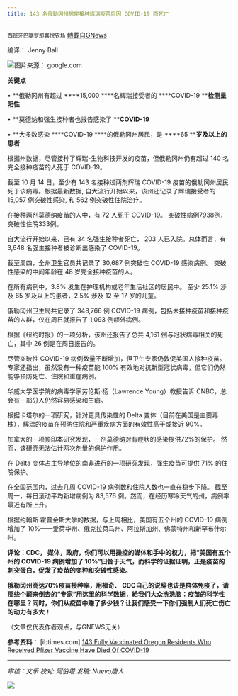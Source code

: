 ```yaml
---
title: 143 名俄勒冈州居民接种辉瑞疫苗后因 COVID-19 而死亡
---
```

`西班牙巴塞罗那喜悦农场` [轉載自GNews](https://gnews.org/zh-hans/1616133/)

编译： Jenny Ball

![](https://assets.gnews.org/wp-content/uploads/2021/10/屏幕截图-2021-10-25-102210.jpg)图片来源： google.com

**关键点**

• **俄勒冈州有超过 ****15,000 ****名辉瑞接受者的 ****COVID-19 ****检测呈阳性**

• **莫德纳和强生接种者也报告感染了 ****COVID-19**

• **大多数感染 ****COVID-19 ****的俄勒冈州居民，是 ****65 ****岁及以上的患者**

根据州数据，尽管接种了辉瑞-生物科技开发的疫苗，但俄勒冈州仍有超过 140 名完全接种疫苗的人死于 COVID-19。

截至 10 月 14 日，至少有 143 名接种过两剂辉瑞 COVID-19 疫苗的俄勒冈州居民死于该病毒。根据最新数据, 自大流行开始以来，该州还记录了辉瑞接受者的 15,057 例突破性感染, 和 562 例突破性住院治疗。

在接种两剂莫德纳疫苗的人中，有 72 人死于 COVID-19。 突破性病例7938例，突破性住院333例。

自大流行开始以来，已有 34 名强生接种者死亡， 203 人已入院。总体而言，有 3,648 名强生接种者被诊断出感染了 COVID-19。

截至周四，全州卫生官员共记录了 30,687 例突破性 COVID-19 感染病例。 突破性感染的中间年龄在 48 岁完全接种疫苗的人。

在所有病例中，3.8% 发生在护理机构或老年生活社区的居民中。 至少 25.1% 涉及 65 岁及以上的患者，2.5% 涉及 12 至 17 岁的儿童。

俄勒冈州卫生局共记录了 348,766 例 COVID-19 病例，包括未接种疫苗和接种疫苗的人群，仅在周日就报告了 1,093 例额外病例。

根据《纽约时报》的一项分析，该州还报告了总共 4,161 例与冠状病毒相关的死亡，其中 26 例是在周日报告的。

尽管突破性 COVID-19 病例数量不断增加，但卫生专家仍敦促美国人接种疫苗。 专家还指出，虽然没有一种疫苗能 100% 有效地对抗新型冠状病毒，但它们仍然能够预防死亡、住院和重症病例。

华威大学医学院的病毒学家劳伦斯·杨（Lawrence Young）教授告诉 CNBC，总会有一部分人仍然容易感染和生病。

根据卡塔尔的一项研究，针对更具传染性的 Delta 变体（目前在美国是主要毒株），辉瑞的疫苗在预防住院和严重疾病方面的有效性高于或接近 90%。

加拿大的一项预印本研究发现，一剂莫德纳对有症状的感染提供72%的保护。 然而，该研究无法估计两次剂量的保护作用。

在 Delta 变体占主导地位的南非进行的一项研究发现，强生疫苗可提供 71% 的住院保护。

在全国范围内，过去几周 COVID-19 病例数和住院人数也一直在稳步下降。 截至周一，每日滚动平均新增病例为 83,576 例。然而，在经历寒冷天气的州，病例率最近有所上升。

根据约翰斯·霍普金斯大学的数据，与上周相比，美国有五个州的 COVID-19 病例增加了 10%——爱荷华州、俄克拉荷马州、阿拉斯加州、佛蒙特州和新罕布什尔州。

**评论：CDC， 媒体，政府，你们可以用操控的媒体和手中的权力，把“美国有五个州的 COVID-19 病例增加了 10%”归咎于天气，而科学的证据证明，正是疫苗的刺突蛋白，促发了疫苗的变种和突破性感染。**

**俄勒冈州高达70%疫苗接种率，用福奇、 CDC自己的说辞也该是群体免疫了，请那些个颠来倒去的“专家”用这里的科学数据，給我们大众洗洗脑：疫苗的科学性在哪里？同时，你们从疫苗中赚了多少钱？让我们感受一下你们强制人们死亡伤亡的动力有多大！**

（文章仅代表作者观点，与GNEWS无关）

**参考资料**： [ibtimes.com] [143 Fully Vaccinated Oregon Residents Who Received Pfizer Vaccine Have Died Of COVID-19](https://www.ibtimes.com/143-fully-vaccinated-oregon-residents-who-received-pfizer-vaccine-have-died-covid-19-3319304)

* * *

*审核：文乐
校对: 阿伯塔
发稿: Nuevo唐人*

![](https://assets.gnews.org/wp-content/uploads/2021/10/GNEWS_CH.-1-3.jpeg)
